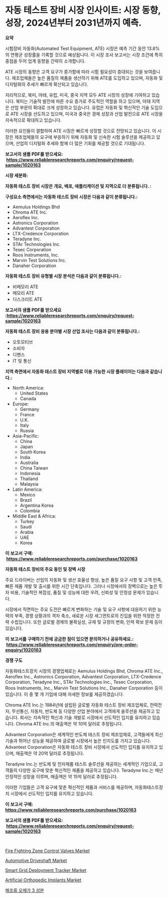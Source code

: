 <p><h1>자동 테스트 장비 시장 인사이트: 시장 동향, 성장, 2024년부터 2031년까지 예측.</h1></p><p><strong>요약</strong></p>
<p><p>시험장비 자동화(Automated Test Equipment, ATE) 시장은 예측 기간 동안 13.8%의 연평균 성장률을 기록할 것으로 예상됩니다. 이 시장 조사 보고서는 시장 조건에 특히 중점을 두어 업계 동향을 간략히 소개합니다.</p><p>ATE 시장의 동향은 고객 요구가 증가함에 따라 시험 필요성이 증대되는 것을 보여줍니다. 제조업체들은 높은 품질의 제품을 생산하기 위해 ATE를 도입하고 있으며, 자동화 및 디지털화의 추세가 빠르게 확산되고 있습니다.</p><p>지리적으로, 북미, 아태, 유럽, 미국, 중국 지역 모두 ATE 시장의 성장에 기여하고 있습니다. 북미는 기술적 발전에 따른 수요 증가로 주도적인 역할을 하고 있으며, 아태 지역은 산업 부문의 확대로 크게 성장하고 있습니다. 유럽은 자동화 및 혁신적인 기술 도입으로 ATE 시장을 선도하고 있으며, 미국과 중국은 경제 성장과 산업 발전으로 ATE 시장을 지속적으로 확대하고 있습니다.</p><p>이러한 요인들이 결합하여 ATE 시장은 빠르게 성장할 것으로 전망되고 있습니다. 이 시장은 제조업체들의 요구에 부응하기 위해 자동화 및 신속한 시험 솔루션을 제공하고 있으며, 산업의 디지털화 추세와 함께 더 많은 기회를 제공할 것으로 기대됩니다.</p></p>
<p><strong>보고서의 샘플 PDF를 받으세요: &nbsp;<a href="https://www.reliableresearchreports.com/enquiry/request-sample/1020163">https://www.reliableresearchreports.com/enquiry/request-sample/1020163</a></strong></p>
<p><strong>시장 세분화:</strong></p>
<p><strong> 자동화 테스트 장비 시장은 개요, 배포, 애플리케이션 및 지역으로 더 분류됩니다. :</strong></p>
<p><strong>구성요소 측면에서는 자동화 테스트 장비 시장은 다음과 같이 분류됩니다.:</strong></p>
<p><ul><li>Aemulus Holdings Bhd</li><li>Chroma ATE Inc.</li><li>Aeroflex Inc.</li><li>Astronics Corporation</li><li>Advantest Corporation</li><li>LTX-Credence Corporation</li><li>Teradyne Inc.</li><li>STAr Technologies Inc.</li><li>Tesec Corporation</li><li>Roos Instruments, Inc.</li><li>Marvin Test Solutions Inc.</li><li>Danaher Corporation</li></ul></p>
<p><strong> 자동화 테스트 장비 유형별 시장 분석은 다음과 같이 분류됩니다.:</strong></p>
<p><ul><li>비메모리 ATE</li><li>메모리 ATE</li><li>디스크리트 ATE</li></ul></p>
<p><strong>보고서의 샘플 PDF를 받으세요 :<a href="https://www.reliableresearchreports.com/enquiry/request-sample/1020163">https://www.reliableresearchreports.com/enquiry/request-sample/1020163</a></strong></p>
<p><strong> 자동화 테스트 장비 응용 분야별 시장 산업 조사는 다음과 같이 분류됩니다.:</strong></p>
<p><ul><li>오토모티브</li><li>소비자</li><li>디펜스</li><li>IT 및 통신</li></ul></p>
<p><strong>지역 측면에서 자동화 테스트 장비 지역별로 이용 가능한 시장 플레이어는 다음과 같습니다.:</strong></p>
<p><ul>
    <li>
        North America:
        <ul>
            <li>United States</li>
            <li>Canada</li>
        </ul>
    </li>
    <li>
        Europe:
        <ul>
            <li>Germany</li>
            <li>France</li>
            <li>U.K.</li>
            <li>Italy</li>
            <li>Russia</li>
        </ul>
    </li>
    <li>
        Asia-Pacific:
        <ul>
            <li>China</li>
            <li>Japan</li>
            <li>South Korea</li>
            <li>India</li>
            <li>Australia</li>
            <li>China Taiwan</li>
            <li>Indonesia</li>
            <li>Thailand</li>
            <li>Malaysia</li>
        </ul>
    </li>
    <li>
        Latin America:
        <ul>
            <li>Mexico</li>
            <li>Brazil</li>
            <li>Argentina Korea</li>
            <li>Colombia</li>
        </ul>
    </li>
    <li>
        Middle East & Africa:
        <ul>
            <li>Turkey</li>
            <li>Saudi</li>
            <li>Arabia</li>
            <li>UAE</li>
            <li>Korea</li>
        </ul>
    </li>
    </ul></p>
<p><strong>이 보고서 구매: &nbsp;<a href="https://www.reliableresearchreports.com/purchase/1020163">https://www.reliableresearchreports.com/purchase/1020163</a></strong></p>
<p><strong>자동화 테스트 장비의 주요 동인 및 장벽 시장</strong></p>
<p><p>주요 드라이버는 산업의 자동화 및 생산 효율성 향상, 높은 품질 요구 사항 및 고객 만족, 빠른 제품 개발 및 출시를 위한 시간 단축입니다. 그러나 시장에서의 장벽으로는 높은 투자 비용, 기술적인 복잡성, 품질 및 성능에 대한 우려, 신뢰성 및 안정성 문제가 있습니다.</p><p>시장에서 직면하는 주요 도전은 빠르게 변화하는 기술 및 요구 사항에 대응하기 위한 능력의 부족, 경쟁 상황과의 격차 축소, 새로운 시장 세그먼트로의 진입을 위한 적정한 전략 수립입니다. 또한 글로벌 경제의 불확실성, 규제 및 규정의 변화, 인력 확보 문제 등이 있습니다.</p></p>
<p><strong>이 보고서를 구매하기 전에 궁금한 점이 있으면 문의하거나 공유하세요.: &nbsp;<a href="https://www.reliableresearchreports.com/enquiry/pre-order-enquiry/1020163">https://www.reliableresearchreports.com/enquiry/pre-order-enquiry/1020163</a></strong></p>
<p><strong>경쟁 구도</strong></p>
<p><p>자동화테스트장치 시장의 경쟁업체로는 Aemulus Holdings Bhd, Chroma ATE Inc., Aeroflex Inc., Astronics Corporation, Advantest Corporation, LTX-Credence Corporation, Teradyne Inc., STAr Technologies Inc., Tesec Corporation, Roos Instruments, Inc., Marvin Test Solutions Inc., Danaher Corporation 등이 있습니다. 이 중 몇 개 기업에 대해 자세한 정보를 제공하겠습니다.</p><p>Chroma ATE Inc.는 1984년에 설립된 글로벌 자동화 테스트 장비 제조업체로, 전력전자, 무선통신, 자동차, 반도체 등 다양한 산업 분야에서 고객에게 솔루션을 제공하고 있습니다. 회사는 지속적인 혁신과 기술 개발로 시장에서 선도적인 입지를 유지하고 있습니다. Chroma ATE Inc.의 매출액은 약 10억 달러로 추정됩니다.</p><p>Advantest Corporation은 세계적인 반도체 테스트 장비 제조업체로, 고객들에게 최신 기술과 뛰어난 성능을 제공하며 글로벌 시장에서 높은 인지도를 가지고 있습니다. Advantest Corporation은 자동화 테스트 장비 시장에서 선도적인 입지를 유지하고 있으며, 매출액은 약 20억 달러로 추정됩니다.</p><p>Teradyne Inc.는 반도체 및 전자제품 테스트 솔루션을 제공하는 세계적인 기업으로, 고객들의 다양한 요구에 맞춘 혁신적인 제품을 제공하고 있습니다. Teradyne Inc.는 매년 안정적인 성장을 이루며, 매출액은 약 15억 달러로 추정됩니다.</p><p>이러한 기업들은 고객 요구에 맞춘 혁신적인 제품과 서비스를 제공하며, 자동화테스트장치 시장에서 선도적인 입지를 유지하고 있습니다.</p></p>
<p><strong>이 보고서 구매: &nbsp; <a href="https://www.reliableresearchreports.com/purchase/1020163">https://www.reliableresearchreports.com/purchase/1020163</a></strong></p>
<p><strong>보고서의 샘플 PDF를 받으세요: &nbsp;<a href="https://www.reliableresearchreports.com/enquiry/request-sample/1020163">https://www.reliableresearchreports.com/enquiry/request-sample/1020163</a></strong><strong></strong></p>
<p>&nbsp;</p>
<p><p><a href="https://ivy-potential-64b.notion.site/Fire-Fighting-Zone-Control-Valves-Market-Analysis-Examines-its-Scope-on-Growth-Opportunities-and-Fo-83ea4687f88a4eb99a7342372c49e66b">Fire Fighting Zone Control Valves Market</a></p><p><a href="https://github.com/WillieWoodard/Market-Research-Report-List-3/blob/main/automotive-driveshaft-market.md">Automotive Driveshaft Market</a></p><p><a href="https://view.publitas.com/reportprime-1/smart-grid-deployment-tracker-market-offers-provide-insightful-data-for-the-time-period-from-2024-to-2031-and-also-provide-analysis-based-on-application-type-and-region/">Smart Grid Deployment Tracker Market</a></p><p><a href="https://nifty-kite-d51.notion.site/Artificial-Orthopedic-Implants-Market-Size-Share-Trends-Analysis-Report-By-Material-By-Type-By--bff074e9bbb34813a99c70e94849192c">Artificial Orthopedic Implants Market</a></p><p><a href="https://github.com/plelbej847484502/Market-Research-Report-List-1/blob/main/1656758187804.md">해조류 오메가 3 성분</a></p></p>